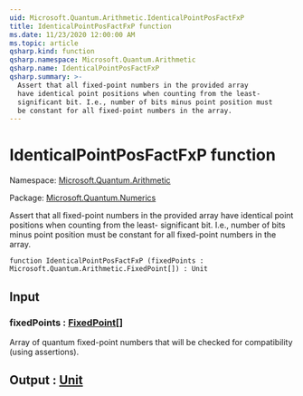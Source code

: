 ```yaml
---
uid: Microsoft.Quantum.Arithmetic.IdenticalPointPosFactFxP
title: IdenticalPointPosFactFxP function
ms.date: 11/23/2020 12:00:00 AM
ms.topic: article
qsharp.kind: function
qsharp.namespace: Microsoft.Quantum.Arithmetic
qsharp.name: IdenticalPointPosFactFxP
qsharp.summary: >-
  Assert that all fixed-point numbers in the provided array
  have identical point positions when counting from the least-
  significant bit. I.e., number of bits minus point position must
  be constant for all fixed-point numbers in the array.
---
```


# IdenticalPointPosFactFxP function

Namespace: [Microsoft.Quantum.Arithmetic](xref:Microsoft.Quantum.Arithmetic)

Package: [Microsoft.Quantum.Numerics](https://nuget.org/packages/Microsoft.Quantum.Numerics)


Assert that all fixed-point numbers in the provided arrayhave identical point positions when counting from the least-significant bit. I.e., number of bits minus point position mustbe constant for all fixed-point numbers in the array.

```qsharp
function IdenticalPointPosFactFxP (fixedPoints : Microsoft.Quantum.Arithmetic.FixedPoint[]) : Unit
```


## Input

### fixedPoints : [FixedPoint](xref:Microsoft.Quantum.Arithmetic.FixedPoint)[]

Array of quantum fixed-point numbers that will be checked forcompatibility (using assertions).



## Output : [Unit](xref:microsoft.quantum.lang-ref.unit)

